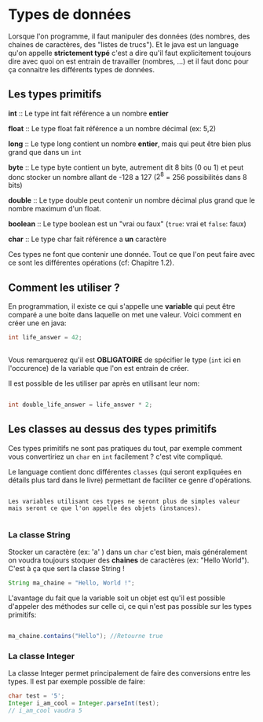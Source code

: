 # Types de données

Lorsque l'on programme, il faut manipuler des données (des nombres, des chaines de caractères, des "listes de trucs"). 
Et le java est un language qu'on appelle **strictement typé** c'est a dire qu'il faut explicitement toujours dire avec quoi on est entrain
de travailler (nombres, ...) et il faut donc pour ça connaitre les différents types de données.

## Les types primitifs

**int** :: Le type int fait référence a un nombre **entier** 

**float** :: Le type float fait référence a un nombre décimal (ex: 5,2) 

**long** :: Le type long contient un nombre **entier**, mais qui peut être bien plus grand que dans un `int`

**byte** :: Le type byte contient un byte, autrement dit 8 bits (0 ou 1) et peut donc stocker un nombre allant de -128 a 127 ($2^8$ = 256 possibilités dans 8 bits)

**double** :: Le type double peut contenir un nombre décimal plus grand que le nombre maximum d'un float.

**boolean** :: Le type boolean est un "vrai ou faux" (`true`: vrai et `false`: faux) 

**char** :: Le type char fait référence a **un** caractère

Ces types ne font que contenir une donnée. Tout ce que l'on peut faire avec ce sont les différentes opérations (cf: Chapitre 1.2).


## Comment les utiliser ?

En programmation, il existe ce qui s'appelle une **variable** qui peut être comparé a une boite dans laquelle on met une valeur. Voici comment en créer une en java:

```java
int life_answer = 42;
  
```

Vous remarquerez qu'il est **OBLIGATOIRE** de spécifier le type (`int` ici en l'occurence) de la variable que l'on est entrain de créer.

Il est possible de les utiliser par après en utilisant leur nom:

```java

int double_life_answer = life_answer * 2;

```


## Les classes au dessus des types primitifs

Ces types primitifs ne sont pas pratiques du tout, par exemple comment vous convertiriez un `char` en `int` facilement ? c'est vite compliqué.

Le language contient donc différentes `classes` (qui seront expliquées en détails plus tard dans le livre) permettant de faciliter ce genre d'opérations.


```admonish warning title="Attention"

Les variables utilisant ces types ne seront plus de simples valeur mais seront ce que l'on appelle des objets (instances).
  
```

### La classe String

Stocker un caractère (ex: 'a' ) dans un `char` c'est bien, mais généralement on voudra toujours stoquer des **chaines** de caractères (ex: "Hello World").
C'est à ça que sert la classe String ! 

```java
String ma_chaine = "Hello, World !";

```

L'avantage du fait que la variable soit un objet est qu'il est possible d'appeler des méthodes sur celle ci, ce qui n'est pas possible sur les types primitifs:

```java

ma_chaine.contains("Hello"); //Retourne true

```

### La classe Integer

La classe Integer permet principalement de faire des conversions entre les types. Il est par exemple possible de faire:

```java
char test = '5';
Integer i_am_cool = Integer.parseInt(test);
// i_am_cool vaudra 5

```


